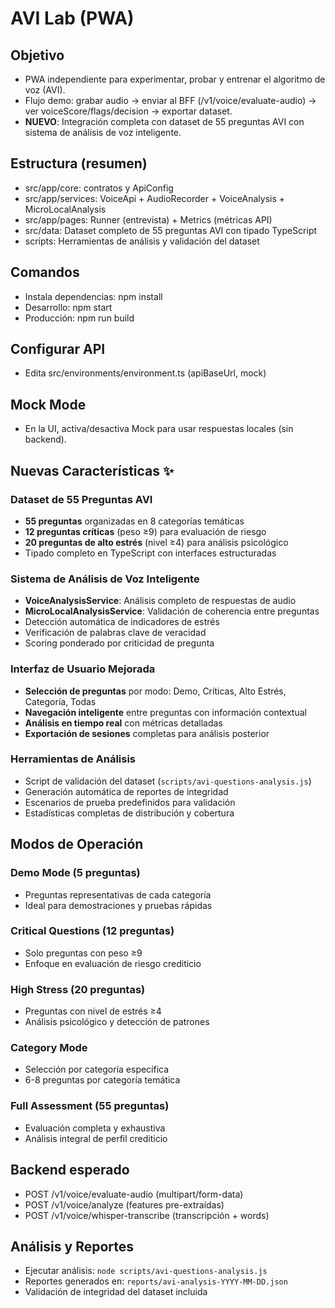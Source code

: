 # AVI Lab (PWA)

## Objetivo
- PWA independiente para experimentar, probar y entrenar el algoritmo de voz (AVI).
- Flujo demo: grabar audio → enviar al BFF (/v1/voice/evaluate-audio) → ver voiceScore/flags/decision → exportar dataset.
- **NUEVO**: Integración completa con dataset de 55 preguntas AVI con sistema de análisis de voz inteligente.

## Estructura (resumen)
- src/app/core: contratos y ApiConfig
- src/app/services: VoiceApi + AudioRecorder + VoiceAnalysis + MicroLocalAnalysis
- src/app/pages: Runner (entrevista) + Metrics (métricas API)
- src/data: Dataset completo de 55 preguntas AVI con tipado TypeScript
- scripts: Herramientas de análisis y validación del dataset

## Comandos
- Instala dependencias: npm install
- Desarrollo: npm start
- Producción: npm run build

## Configurar API
- Edita src/environments/environment.ts (apiBaseUrl, mock)

## Mock Mode
- En la UI, activa/desactiva Mock para usar respuestas locales (sin backend).

## Nuevas Características ✨

### Dataset de 55 Preguntas AVI
- **55 preguntas** organizadas en 8 categorías temáticas
- **12 preguntas críticas** (peso ≥9) para evaluación de riesgo
- **20 preguntas de alto estrés** (nivel ≥4) para análisis psicológico
- Tipado completo en TypeScript con interfaces estructuradas

### Sistema de Análisis de Voz Inteligente
- **VoiceAnalysisService**: Análisis completo de respuestas de audio
- **MicroLocalAnalysisService**: Validación de coherencia entre preguntas
- Detección automática de indicadores de estrés
- Verificación de palabras clave de veracidad
- Scoring ponderado por criticidad de pregunta

### Interfaz de Usuario Mejorada
- **Selección de preguntas** por modo: Demo, Críticas, Alto Estrés, Categoría, Todas
- **Navegación inteligente** entre preguntas con información contextual
- **Análisis en tiempo real** con métricas detalladas
- **Exportación de sesiones** completas para análisis posterior

### Herramientas de Análisis
- Script de validación del dataset (`scripts/avi-questions-analysis.js`)
- Generación automática de reportes de integridad
- Escenarios de prueba predefinidos para validación
- Estadísticas completas de distribución y cobertura

## Modos de Operación

### Demo Mode (5 preguntas)
- Preguntas representativas de cada categoría
- Ideal para demostraciones y pruebas rápidas

### Critical Questions (12 preguntas)
- Solo preguntas con peso ≥9
- Enfoque en evaluación de riesgo crediticio

### High Stress (20 preguntas)
- Preguntas con nivel de estrés ≥4
- Análisis psicológico y detección de patrones

### Category Mode
- Selección por categoría específica
- 6-8 preguntas por categoría temática

### Full Assessment (55 preguntas)
- Evaluación completa y exhaustiva
- Análisis integral de perfil crediticio

## Backend esperado
- POST /v1/voice/evaluate-audio (multipart/form-data)
- POST /v1/voice/analyze (features pre-extraídas)
- POST /v1/voice/whisper-transcribe (transcripción + words)

## Análisis y Reportes
- Ejecutar análisis: `node scripts/avi-questions-analysis.js`
- Reportes generados en: `reports/avi-analysis-YYYY-MM-DD.json`
- Validación de integridad del dataset incluida
